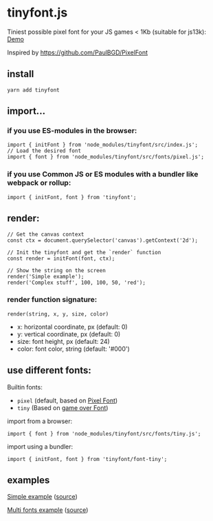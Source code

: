 # tinyfont.js
Tiniest possible pixel font for your JS games < 1Kb (suitable for js13k): [Demo](https://darkwebdev.github.io/tinyfont.js/examples)

Inspired by https://github.com/PaulBGD/PixelFont

## install
```
yarn add tinyfont
```

## import...
### if you use ES-modules in the browser:
```ecmascript 6
import { initFont } from 'node_modules/tinyfont/src/index.js';
// Load the desired font
import { font } from 'node_modules/tinyfont/src/fonts/pixel.js';
```
### if you use Common JS or ES modules with a bundler like webpack or rollup:
```ecmascript 6
import { initFont, font } from 'tinyfont';
```

## render:
```ecmascript 6
// Get the canvas context
const ctx = document.querySelector('canvas').getContext('2d');

// Init the tinyfont and get the `render` function
const render = initFont(font, ctx);

// Show the string on the screen
render('Simple example');
render('Complex stuff', 100, 100, 50, 'red');
```

### render function signature:
`render(string, x, y, size, color)`
- x: horizontal coordinate, px (default: 0)
- y: vertical coordinate, px (default: 0)
- size: font height, px (default: 24)
- color: font color, string (default: '#000')

## use different fonts:
Builtin fonts:
- `pixel` (default, based on [Pixel Font](https://github.com/PaulBGD/PixelFont))
- `tiny` (Based on [game over Font](https://www.1001fonts.com/game-over-font.html))

import from a browser:
```ecmascript 6
import { font } from 'node_modules/tinyfont/src/fonts/tiny.js';
```
import using a bundler:
```ecmascript 6
import { initFont, font } from 'tinyfont/font-tiny';
```

## examples
[Simple example](https://darkwebdev.github.io/tinyfont.js/examples/simple) ([source](examples/simple.js))

[Multi fonts example](https://darkwebdev.github.io/tinyfont.js/examples) ([source](examples/index.js))
